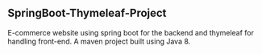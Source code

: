 ## SpringBoot-Thymeleaf-Project

E-commerce website using spring boot for the backend and thymeleaf for handling front-end.
A maven project built using Java 8.
